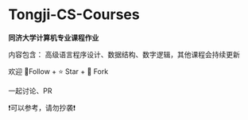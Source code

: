 # Tongji-CS-Courses
**同济大学计算机专业课程作业**

内容包含：
高级语言程序设计、数据结构、数字逻辑，其他课程会持续更新

欢迎 :footprints:Follow + :star: Star + :fork_and_knife: Fork  

一起讨论、PR

:exclamation:可以参考，请勿抄袭:exclamation:
